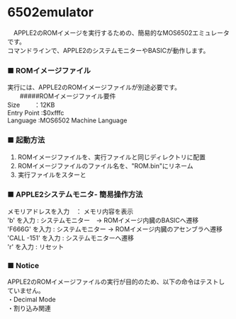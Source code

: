 # 6502emulator

　APPLE2のROMイメージを実行するための、簡易的なMOS6502エミュレータです。  
 コマンドラインで、APPLE2のシステムモニターやBASICが動作します。
 
 ### ■ ROMイメージファイル
 
   実行には、APPLE2のROMイメージファイルが別途必要です。  
　　#####ROMイメージファイル要件  
    Size    　　：12KB  
    Entry Point :$0xfffc  
    Language    :MOS6502 Machine Language  
 
 
 ### ■ 起動方法
 
   1. ROMイメージファイルを、実行ファイルと同じディレクトリに配置
   2. ROMイメージファイルのファイル名を、"ROM.bin"にリネーム
   3. 実行ファイルをスターと
 
 
 ### ■ APPLE2システムモニタ- 簡易操作方法
 
   メモリアドレスを入力　： メモリ内容を表示  
   'b' を入力           : システムモニター　→ ROMイメージ内臓のBASICへ遷移  
   'F666G' を入力       : システムモニター  → ROMイメージ内臓のアセンブラへ遷移  
   'CALL -151' を入力   : システムモニターへ遷移  
   'r' を入力           : リセット  


 ### ■ Notice
 
   APPLE2のROMイメージファイルの実行が目的のため、以下の命令はテストしていません。  
   ・Decimal Mode  
   ・割り込み関連  

